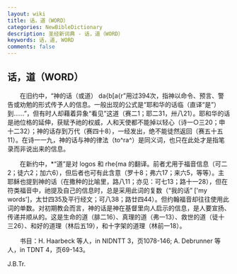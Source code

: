 ```yaml
---
layout: wiki
title: 话，道（WORD）
categories: NewBibleDictionary
description: 圣经新词典 - 话，道（WORD）
keywords: 话，道, WORD
comments: false
---
```


## 话，道（WORD）

　　在旧约中，“神的话（或道） da{b[a{r”用过394次，指神以命令、预言、警告或劝勉的形式传予人的信息。一般出现的公式是“耶和华的话临（直译“是”）到……”，但有时人却藉着异象“看见”这道（赛二1；耶二31，卅八21）。耶和华的话是祂位格的延伸，获赋予祂的权威，人和天使都不能掉以轻心（诗一○三20；申十二32）；神的话存到万代（赛四十8），一经发出，绝不能徒然返回（赛五十五11）。在诗一一九，神的话与神的律法（to^ra^）是同义词，也只在此处才是指笔录而非说出来的信息。

　　在新约中，*“道”是对 logos 和 rhe{ma 的翻译。前者尤用于福音信息（可二2；徒六2；加六6），但后者也可有此含意（罗十8；弗六17；来六5，等等）。主耶稣也提到神的话（在撒种的比喻里，路八11；亦见：可七13；路十一28），但在符类福音中，祂提及自己的信息时，总是采用此词的复数（“我的话” ['my words']，太廿四35及平行经文；可八38；路廿四44）。但约翰福音却往往使用此词的单数。对初期教会而言，神的话是神在基督里向人启示的信息，是人要宣扬、传递并顺从的。这是生命的道（腓二16）、真理的道（弗一13）、救世的道（徒十三26）、和好的道理（林后五19），和十字架的道理（林前一18）。

　　书目：H. Haarbeck 等人，in NIDNTT 3，页1078-146; A. Debrunner 等人，in TDNT 4，页69-143。

J.B.Tr.








